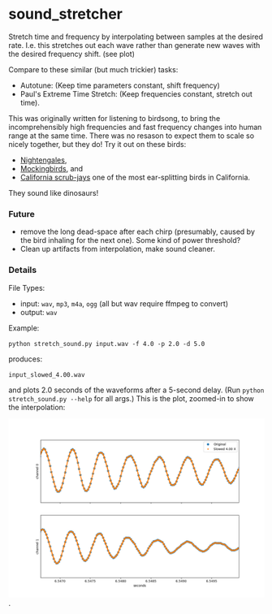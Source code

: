 # sound_stretcher

Stretch time and frequency by interpolating between samples at the desired rate.  I.e. this stretches out each wave rather than generate new waves with the desired frequency shift.  (see plot)

Compare to these similar (but much trickier) tasks:

* Autotune:  (Keep time parameters constant, shift frequency)
* Paul's Extreme Time Stretch:  (Keep frequencies constant, stretch out time).


This was originally written for listening to birdsong, to bring the incomprehensibly high frequencies and fast frequency changes into human range at the same time.  There was no resason to expect them to scale so nicely together, but they do!  Try it out on these birds:

* [Nightengales](https://up.wjbk.site/w/index.php?title=Special:MediaSearch&search=nightengale&type=audio),
* [Mockingbirds](https://up.wjbk.site/w/index.php?title=Special:MediaSearch&search=mockingbird&type=audio), and
* [California scrub-jays](https://up.wjbk.site/w/index.php?search=Aphelocoma+californica+&title=Special:MediaSearch&go=Go&type=audio) one of the most ear-splitting birds in California.  
  
They sound like dinosaurs!

### Future
* remove the long dead-space after each chirp (presumably, caused by the bird inhaling for the next one).  Some kind of power threshold?
* Clean up artifacts from interpolation, make sound cleaner.  

### Details

File Types:
 * input: `wav`, `mp3`, `m4a`, `ogg`  (all but wav require ffmpeg to convert)
 * output:  `wav`

Example:

    python stretch_sound.py input.wav -f 4.0 -p 2.0 -d 5.0

produces:

    input_slowed_4.00.wav
    

and plots 2.0 seconds of the waveforms after a 5-second delay. (Run `python stretch_sound.py --help` for all args.)  This is the plot, zoomed-in to show the interpolation:

![Example 1-channel plot, zoomed in.](https://github.com/andsmith/sound_stretcher/blob/main/ex_plot.png).
